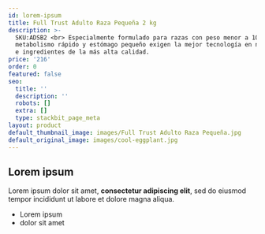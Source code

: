 ```yaml
---
id: lorem-ipsum
title: Full Trust Adulto Raza Pequeña 2 kg
description: >-
  SKU:ADSB2 <br> Especialmente formulado para razas con peso menor a 10 kg, cuyo
  metabolismo rápido y estómago pequeño exigen la mejor tecnología en nutrición
  e ingredientes de la más alta calidad.
price: '216'
order: 0
featured: false
seo:
  title: ''
  description: ''
  robots: []
  extra: []
  type: stackbit_page_meta
layout: product
default_thumbnail_image: images/Full Trust Adulto Raza Pequeña.jpg
default_original_image: images/cool-eggplant.jpg
---
```

## Lorem ipsum

Lorem ipsum dolor sit amet, **consectetur adipiscing elit**, sed do eiusmod tempor incididunt ut labore et dolore magna aliqua.

- Lorem ipsum
- dolor sit amet